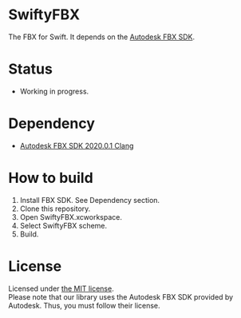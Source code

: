 # SwiftyFBX

The FBX for Swift. It depends on the [Autodesk FBX SDK](https://www.autodesk.com/developer-network/platform-technologies/fbx#).

# Status

- Working in progress.

# Dependency

- [Autodesk FBX SDK 2020.0.1 Clang](https://www.autodesk.com/developer-network/platform-technologies/fbx-sdk-2020-0)

# How to build

1. Install FBX SDK. See Dependency section.
2. Clone this repository.
3. Open SwiftyFBX.xcworkspace.
4. Select SwiftyFBX scheme.
5. Build.

# License

Licensed under [the MIT license](./LICENSE).  
Please note that our library uses the Autodesk FBX SDK provided by Autodesk.
Thus, you must follow their license.

